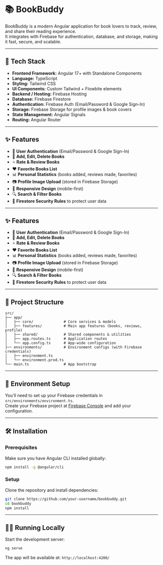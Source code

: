 # 📚 BookBuddy

BookBuddy is a modern Angular application for book lovers to track, review, and share their reading experience.  
It integrates with Firebase for authentication, database, and storage, making it fast, secure, and scalable.

---

## 🚀 Tech Stack

- **Frontend Framework:** Angular 17+ with Standalone Components
- **Language:** TypeScript
- **Styling:** Tailwind CSS
- **UI Components:** Custom Tailwind + Flowbite elements
- **Backend / Hosting:** Firebase Hosting
- **Database:** Firebase Firestore
- **Authentication:** Firebase Auth (Email/Password & Google Sign-In)
- **Storage:** Firebase Storage for profile images & book covers
- **State Management:** Angular Signals
- **Routing:** Angular Router

---

## ✨ Features

- 🔑 **User Authentication** (Email/Password & Google Sign-In)
- 📝 **Add, Edit, Delete Books**
- ⭐ **Rate & Review Books**
- ❤️ **Favorite Books List**
- 📊 **Personal Statistics** (books added, reviews made, favorites)
- 📷 **Profile Image Upload** (stored in Firebase Storage)
- 📱 **Responsive Design** (mobile-first)
- 🔍 **Search & Filter Books**
- 🔐 **Firestore Security Rules** to protect user data

---

## ✨ Features

- 🔑 **User Authentication** (Email/Password & Google Sign-In)
- 📝 **Add, Edit, Delete Books**
- ⭐ **Rate & Review Books**
- ❤️ **Favorite Books List**
- 📊 **Personal Statistics** (books added, reviews made, favorites)
- 📷 **Profile Image Upload** (stored in Firebase Storage)
- 📱 **Responsive Design** (mobile-first)
- 🔍 **Search & Filter Books**
- 🔐 **Firestore Security Rules** to protect user data

---

## 📂 Project Structure

```
src/
├── app/
│   ├── core/              # Core services & models
│   ├── features/          # Main app features (books, reviews, profile)
│   ├── shared/            # Shared components & utilities
│   ├── app.routes.ts      # Application routes
│   └── app.config.ts      # App-wide configuration
├── environments/          # Environment configs (with Firebase credentials)
│   ├── environment.ts
│   └── environment.prod.ts
└── main.ts                # App bootstrap
```

---

## 🔐 Environment Setup

You'll need to set up your Firebase credentials in `src/environments/environment.ts`.  
Create your Firebase project at [Firebase Console](https://console.firebase.google.com/) and add your configuration.

---

## 🛠️ Installation

### Prerequisites

Make sure you have Angular CLI installed globally:

```bash
npm install -g @angular/cli
```

### Setup

Clone the repository and install dependencies:

```bash
git clone https://github.com/your-username/bookbuddy.git
cd bookbuddy
npm install
```

---

## 🏃‍♂️ Running Locally

Start the development server:

```bash
ng serve
```

The app will be available at: `http://localhost:4200/`